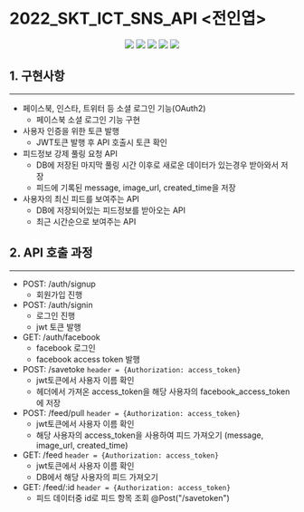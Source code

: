 # 2022_SKT_ICT_SNS_API <전인엽>

<p align="center">
<img src="https://img.shields.io/badge/Typescript-3178C6?style=flat&logo=typescript&logoColor=white"/>
<img src="https://img.shields.io/badge/Mysql-4479A1?style=flat&logo=mysql&logoColor=white"/>
<img src="https://img.shields.io/badge/NestJS-E0234E?style=flat&logo=nestjs&logoColor=white"/>
<img src="https://img.shields.io/badge/Passport-34E27A?style=flat&logo=passport&logoColor=white"/>
<img src="https://img.shields.io/badge/Facebook-1877F2?style=flat&logo=facebook&logoColor=white"/>
</p>


## 1. 구현사항
---
* 페이스북, 인스타, 트위터 등 소셜 로그인 기능(OAuth2)
    * 페이스북 소셜 로그인 기능 구현
* 사용자 인증을 위한 토큰 발행
    * JWT토큰 발행 후 API 호출시 토큰 확인
* 피드정보 강제 풀링 요청 API
    * DB에 저장된 마지막 풀링 시간 이후로 새로운 데이터가 있는경우 받아와서 저장
    * 피드에 기록된 message, image_url, created_time을 저장
* 사용자의 최신 피드를 보여주는 API
    * DB에 저장되어있는 피드정보를 받아오는 API
    * 최근 시간순으로 보여주는 API 

## 2. API 호출 과정
---
* POST: /auth/signup
    * 회원가입 진행  
* POST: /auth/signin
    * 로그인 진행
    * jwt 토큰 발행  
* GET: /auth/facebook
    * facebook 로그인
    * facebook access token 발행  
* POST: /savetoke `header = {Authorization: access_token}`
    * jwt토큰에서 사용자 이름 확인
    * 헤더에서 가져온 access_token을 해당 사용자의 facebook_access_token에 저장 
* POST: /feed/pull `header = {Authorization: access_token}`
    * jwt토큰에서 사용자 이름 확인
    * 해당 사용자의 access_token을 사용하여 피드 가져오기 (message, image_url, created_time)  
* GET: /feed `header = {Authorization: access_token}`
    * jwt토큰에서 사용자 이름 확인
    * DB에서 해당 사용자의 피드 가져오기
* GET: /feed/:id `header = {Authorization: access_token}`
    * 피드 데이터중 id로 피드 항목 조회
@Post("/savetoken")

